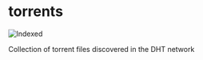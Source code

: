 torrents 
========
![Indexed](https://img.shields.io/badge/indexed-133986-blue)

Collection of torrent files discovered in the DHT network
